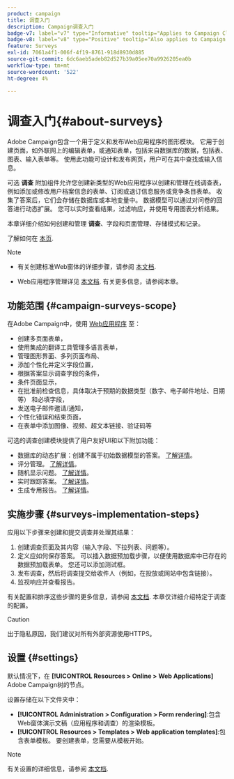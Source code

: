 ```yaml
---
product: campaign
title: 调查入门
description: Campaign调查入门
badge-v7: label="v7" type="Informative" tooltip="Applies to Campaign Classic v7"
badge-v8: label="v8" type="Positive" tooltip="Also applies to Campaign v8"
feature: Surveys
exl-id: 7061a4f1-006f-4f19-8761-918d8930d885
source-git-commit: 6dc6aeb5adeb82d527b39a05ee70a9926205ea0b
workflow-type: tm+mt
source-wordcount: '522'
ht-degree: 4%

---
```


# 调查入门{#about-surveys}



Adobe Campaign包含一个用于定义和发布Web应用程序的图形模块。 它用于创建页面，如外联网上的编辑表单，或通知表单，包括来自数据库的数据，包括表、图表、输入表单等。 使用此功能可设计和发布网页，用户可在其中查找或输入信息。

可选 **调查** 附加组件允许您创建新类型的Web应用程序以创建和管理在线调查表，例如添加或修改用户档案信息的表单、订阅或退订信息服务或竞争条目表单。 收集了答案后，它们会存储在数据库或本地变量中。 数据模型可以通过对问卷的回答进行动态扩展。 您可以实时查看结果，过滤响应，并使用专用图表分析结果。

本章详细介绍如何创建和管理 **调查**、字段和页面管理、存储模式和记录。

了解如何在 [本页](getting-started-with-surveys.md).

>[!NOTE]
>
>* 有关创建标准Web窗体的详细步骤，请参阅 [本文档](../../web/using/about-web-forms.md).
>
>* Web应用程序管理详见 [本文档](../../web/using/about-web-applications.md). 有关更多信息，请参阅本章。


## 功能范围 {#campaign-surveys-scope}

在Adobe Campaign中，使用 [Web应用程序](../../web/using/about-web-forms.md) 至：

* 创建多页面表单，
* 使用集成的翻译工具管理多语言表单，
* 管理图形界面、多列页面布局、
* 添加个性化并定义字段位置，
* 根据答案显示调查字段的条件，
* 条件页面显示，
* 在批准前检查信息，具体取决于预期的数据类型（数字、电子邮件地址、日期等） 和必填字段，
* 发送电子邮件邀请/通知，
* 个性化错误和结束页面，
* 在表单中添加图像、视频、超文本链接、验证码等

可选的调查创建模块提供了用户友好UI和以下附加功能：

* 数据库的动态扩展：创建不属于初始数据模型的答案。 [了解详情](../../surveys/using/managing-answers.md#storing-collected-answers)。
* 评分管理。 [了解详情](../../surveys/using/managing-answers.md#score-management)。
* 随机显示问题。 [了解详情](../../surveys/using/building-a-survey.md#adding-questions)。
* 实时跟踪答案。 [了解详情](../../surveys/using/publish--track-and-use-collected-data.md#response-tracking)。
* 生成专用报告。 [了解详情](../../surveys/using/publish--track-and-use-collected-data.md#reports-on-surveys)。


## 实施步骤 {#surveys-implementation-steps}

应用以下步骤来创建和提交调查并处理其结果：

1. 创建调查页面及其内容（输入字段、下拉列表、问题等）。
1. 定义应如何保存答案。 可以插入数据预加载步骤，以便使用数据库中已存在的数据预加载表单。 您还可以添加测试框。
1. 发布调查，然后将调查提交给收件人（例如，在投放或网站中包含链接）。
1. 监视响应并查看报告。

有关配置和排序这些步骤的更多信息，请参阅 [本文档](../../web/using/about-web-forms.md). 本章仅详细介绍特定于调查的配置。

>[!CAUTION]
>
>出于隐私原因，我们建议对所有外部资源使用HTTPS。

## 设置 {#settings}

默认情况下，在 **[!UICONTROL Resources > Online > Web Applications]** Adobe Campaign树的节点。

设置存储在以下文件夹中：

* **[!UICONTROL Administration > Configuration > Form rendering]**:包含Web窗体演示文稿（应用程序和调查）的渲染模板。
* **[!UICONTROL Resources > Templates > Web application templates]**:包含表单模板。 要创建表单，您需要从模板开始。

>[!NOTE]
>
>有关设置的详细信息，请参阅 [本文档](../../web/using/about-web-forms.md).
